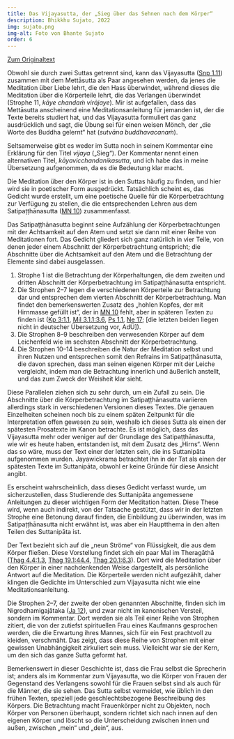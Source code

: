 ```yaml
---
title: Das Vijayasutta, der „Sieg über das Sehnen nach dem Körper“
description: Bhikkhu Sujato, 2022
img: sujato.png
img-alt: Foto von Bhante Sujato
order: 6
---
```


[Zum Originaltext](https://discourse.suttacentral.net/t/snp-1-11-vijayasutta-victory-over-desire-for-the-body/26835)

Obwohl sie durch zwei Suttas getrennt sind, kann das Vijayasutta ([Snp 1.11](#/sutta/snp1.11/de/sabbamitta)) zusammen mit dem Mettāsutta als Paar angesehen werden, da jenes die Meditation über Liebe lehrt, die den Hass überwindet, während dieses die Meditation über die Körperteile lehrt, die das Verlangen überwindet (Strophe 11, *kāye chandaṁ virājaye*). Mir ist aufgefallen, dass das Mettāsutta anscheinend eine Meditationsanleitung für jemanden ist, der die Texte bereits studiert hat, und das Vijayasutta formuliert das ganz ausdrücklich und sagt, die Übung sei für einen weisen Mönch, der „die Worte des Buddha gelernt“ hat (*sutvāna buddhavacanaṁ*).

Seltsamerweise gibt es weder im Sutta noch in seinem Kommentar eine Erklärung für den Titel *vijaya* („Sieg“). Der Kommentar nennt einen alternativen Titel, *kāyavicchandanikasutta*, und ich habe das in meine Übersetzung aufgenommen, da es die Bedeutung klar macht.

Die Meditation über den Körper ist in den Suttas häufig zu finden, und hier wird sie in poetischer Form ausgedrückt. Tatsächlich scheint es, das Gedicht wurde erstellt, um eine poetische Quelle für die Körperbetrachtung zur Verfügung zu stellen, die die entsprechenden Lehren aus dem Satipaṭṭhānasutta ([MN 10](#/sutta/mn10/de/sabbamitta)) zusammenfasst.

Das Satipaṭṭhānasutta beginnt seine Aufzählung der Körperbetrachtungen mit der Achtsamkeit auf den Atem und setzt sie dann mit einer Reihe von Meditationen fort. Das Gedicht gliedert sich ganz natürlich in vier Teile, von denen jeder einem Abschnitt der Körperbetrachtung entspricht; die Abschnitte über die Achtsamkeit auf den Atem und die Betrachtung der Elemente sind dabei ausgelassen.

1. Strophe 1 ist die Betrachtung der Körperhaltungen, die dem zweiten und dritten Abschnitt der Körperbetrachtung im Satipaṭṭhānasutta entspricht.
1. Die Strophen 2–7 legen die verschiedenen Körperteile zur Betrachtung dar und entsprechen dem vierten Abschnitt der Körperbetrachtung. Man findet den bemerkenswerten Zusatz des „hohlen Kopfes, der mit Hirnmasse gefüllt ist“, der in [MN 10](#/sutta/mn10/de/sabbamitta) fehlt, aber in späteren Texten zu finden ist ([Kp 3:1.1](#/sutta/kp3/de/sabbamitta), [Mil 3.1.1:3.6](#/sutta/mil3.1.1:3.6/de/sabbamitta), [Ps 1.1](https://suttacentral.net/ps1.1?view=normal&lang=de), [Ne 17](https://suttacentral.net/ne17?view=normal&lang=de); [die letzten beiden liegen nicht in deutscher Übersetzung vor, AdÜ]).
1. Die Strophen 8–9 beschreiben den verwesenden Körper auf dem Leichenfeld wie im sechsten Abschnitt der Körperbetrachtung.
1. Die Strophen 10–14 beschreiben die Natur der Meditation selbst und ihren Nutzen und entsprechen somit den Refrains im Satipaṭṭhānasutta, die davon sprechen, dass man seinen eigenen Körper mit der Leiche vergleicht, indem man die Betrachtung innerlich und äußerlich anstellt, und das zum Zweck der Weisheit klar sieht.

Diese Parallelen ziehen sich zu sehr durch, um ein Zufall zu sein. Die Abschnitte über die Körperbetrachtung im Satipaṭṭhānasutta variieren allerdings stark in verschiedenen Versionen dieses Textes. Die genauen Einzelheiten scheinen noch bis zu einem späten Zeitpunkt für die Interpretation offen gewesen zu sein, weshalb ich dieses Sutta als einen der spätesten Prosatexte im Kanon betrachte. Es ist möglich, dass das Vijayasutta mehr oder weniger auf der Grundlage des Satipaṭṭhānasutta, wie wir es heute haben, entstanden ist, mit dem Zusatz des „Hirns“. Wenn das so wäre, muss der Text einer der letzten sein, die ins Suttanipāta aufgenommen wurden. Jayawickrama betrachtet ihn in der Tat als einen der spätesten Texte im Suttanipāta, obwohl er keine Gründe für diese Ansicht angibt.

Es erscheint wahrscheinlich, dass dieses Gedicht verfasst wurde, um sicherzustellen, dass Studierende des Suttanipāta angemessene Anleitungen zu dieser wichtigen Form der Meditation hatten. Diese These wird, wenn auch indirekt, von der Tatsache gestützt, dass wir in der letzten Strophe eine Betonung darauf finden, die Einbildung zu überwinden, was im Satipaṭṭhānasutta nicht erwähnt ist, was aber ein Hauptthema in den alten Teilen des Suttanipāta ist.

Der Text bezieht sich auf die „neun Ströme“ von Flüssigkeit, die aus dem Körper fließen. Diese Vorstellung findet sich ein paar Mal im Theragāthā ([Thag 4.4:1.3](#/sutta/thag4.4:1.3/de/sabbamitta), [Thag 19.1:44.4](#/sutta/thag19.1:44.4/de/sabbamitta), [Thag 20.1:6.3](#/sutta/thag20.1:6.3/de/sabbamitta)). Dort wird die Meditation über den Körper in einer nachdenkenden Weise dargestellt, als persönliche Antwort auf die Meditation. Die Körperteile werden nicht aufgezählt, daher klingen die Gedichte im Unterschied zum Vijayasutta nicht wie eine Meditationsanleitung.

Die Strophen 2–7, der zweite der oben genannten Abschnitte, finden sich im Nigrodhamigajātaka ([Ja 12](https://suttacentral.net/ja12/de/dutoit?lang=de&reference=main&highlight=true)), und zwar nicht im kanonischen Versteil, sondern im Kommentar. Dort werden sie als Teil einer Reihe von Strophen zitiert, die von der zutiefst spirituellen Frau eines Kaufmanns gesprochen werden, die die Erwartung ihres Mannes, sich für ein Fest prachtvoll zu kleiden, verschmäht. Das zeigt, dass diese Reihe von Strophen mit einer gewissen Unabhängigkeit zirkuliert sein muss. Vielleicht war sie der Kern, um den sich das ganze Sutta geformt hat.

Bemerkenswert in dieser Geschichte ist, dass die Frau selbst die Sprecherin ist; anders als im Kommentar zum Vijayasutta, wo die Körper von Frauen der Gegenstand des Verlangens sowohl für die Frauen selbst sind als auch für die Männer, die sie sehen. Das Sutta selbst vermeidet, wie üblich in den frühen Texten, speziell jede geschlechtsbezogene Beschreibung des Körpers. Die Betrachtung macht Frauenkörper nicht zu Objekten, noch Körper von Personen überhaupt, sondern richtet sich nach innen auf den eigenen Körper und löscht so die Unterscheidung zwischen innen und außen, zwischen „mein“ und „dein“, aus.
